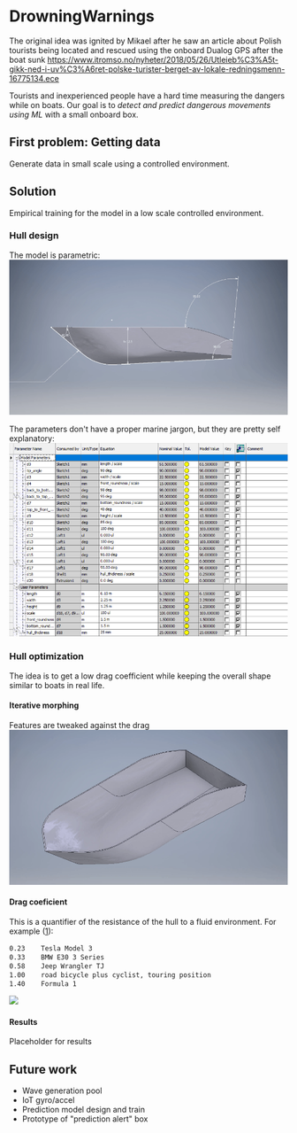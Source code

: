 # DrowningWarnings
The original idea was ignited by Mikael after he saw an article about Polish tourists being located and rescued using the onboard Dualog GPS after the boat sunk https://www.itromso.no/nyheter/2018/05/26/Utleieb%C3%A5t-gikk-ned-i-uv%C3%A6ret-polske-turister-berget-av-lokale-redningsmenn-16775134.ece 

Tourists and inexperienced people have a hard time measuring the dangers while on boats. Our goal is to *detect and predict dangerous movements using ML* with a small onboard box.  

## First problem: Getting data
Generate data in small scale using a controlled environment.

## Solution
Empirical training for the model in a low scale controlled environment. 


### Hull design
The model is parametric:
![](images/parametric_hull.gif)

The parameters don't have a proper marine jargon, but they are pretty self explanatory:
![](images/parameters.png)


### Hull optimization
The idea is to get a low drag coefficient while keeping the overall shape similar to boats in real life.

#### Iterative morphing
Features are tweaked against the drag
![](images/parametric_morph.gif)

#### Drag coeficient
This is a quantifier of the resistance of the hull to a fluid environment. For example ([1](https://en.wikipedia.org/wiki/Drag_coefficient)):

    0.23	Tesla Model 3
    0.33	BMW E30 3 Series 
    0.58	Jeep Wrangler TJ 
    1.00	road bicycle plus cyclist, touring position
    1.40	Formula 1
    
![](images/flow.gif)

#### Results
Placeholder for results


## Future work
- Wave generation pool
- IoT gyro/accel
- Prediction model design and train
- Prototype of "prediction alert" box
